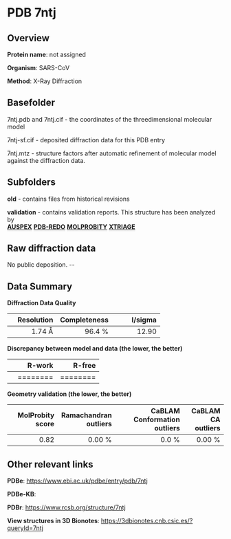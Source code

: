# PDB 7ntj

## Overview

**Protein name**: not assigned

**Organism**: SARS-CoV

**Method**: X-Ray Diffraction



## Basefolder

7ntj.pdb and 7ntj.cif - the coordinates of the threedimensional molecular model

7ntj-sf.cif - deposited diffraction data for this PDB entry

7ntj.mtz - structure factors after automatic refinement of molecular model against the diffraction data.

## Subfolders



**old** - contains files from historical revisions

**validation** - contains validation reports. This structure has been analyzed by <br>[**AUSPEX**](https://github.com/thorn-lab/coronavirus_structural_task_force/tree/master/pdb/not_assigned/SARS-CoV/7ntj/validation/auspex) [**PDB-REDO**](https://github.com/thorn-lab/coronavirus_structural_task_force/tree/master/pdb/not_assigned/SARS-CoV/7ntj/validation/pdb-redo) [**MOLPROBITY**](https://github.com/thorn-lab/coronavirus_structural_task_force/tree/master/pdb/not_assigned/SARS-CoV/7ntj/validation/molprobity) [**XTRIAGE**](https://github.com/thorn-lab/coronavirus_structural_task_force/blob/master/pdb/not_assigned/SARS-CoV/7ntj/validation/Xtriage_output.log)   



## Raw diffraction data

No public deposition. --<br> 

## Data Summary
**Diffraction Data Quality**

|   | Resolution | Completeness| I/sigma |
|---|-------------:|----------------:|--------------:|
|   |1.74 Å|96.4  %|<img width=50/>12.90|

**Discrepancy between model and data (the lower, the better)**

|   | **R-work**| **R-free**   
|---|-------------:|----------------:|           
||========|========|

**Geometry validation (the lower, the better)**

|   |**MolProbity<br>score**| **Ramachandran<br>outliers** | **CaBLAM<br>Conformation outliers** | **CaBLAM<br>CA outliers** |
|---|-------------:|----------------:|----------------:|----------------:|
||  0.82|  0.00 %|0.0 %|0.00 %|

 

 



## Other relevant links 
**PDBe**:  https://www.ebi.ac.uk/pdbe/entry/pdb/7ntj

**PDBe-KB**:  
 
**PDBr**: https://www.rcsb.org/structure/7ntj 

**View structures in 3D Bionotes**: https://3dbionotes.cnb.csic.es/?queryId=7ntj

